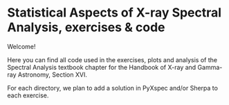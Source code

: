 # Statistical Aspects of X-ray Spectral Analysis, exercises & code

Welcome!

Here you can find all code used in the exercises, plots and analysis of the Spectral Analysis textbook chapter for
the Handbook of X-ray and Gamma-ray Astronomy, Section XVI.

For each directory, we plan to add a solution in PyXspec and/or Sherpa to each exercise.
